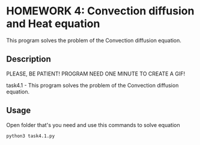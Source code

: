 # HOMEWORK 4: Convection diffusion and Heat equation

This program solves the problem of the Convection diffusion equation.

## Description

PLEASE, BE PATIENT! PROGRAM NEED ONE MINUTE TO CREATE A GIF!

task4.1 - This program solves the problem of the Convection diffusion equation.

## Usage

Open folder that's you need and use this commands to solve equation

```bash
python3 task4.1.py
```
